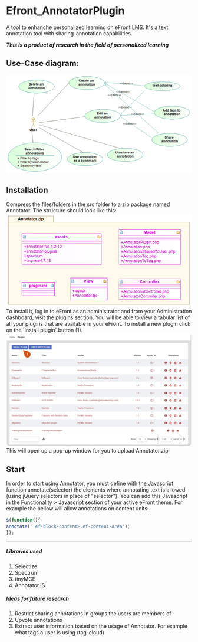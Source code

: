 # Efront_AnnotatorPlugin
A tool to enhanche personalized learning on eFront LMS.  It's a text annotation tool with sharing-annotation capabilities.

**_This is a product of research in the field of personalized learning_**

## Use-Case diagram:
![alt text](https://github.com/Marios-R/Efront_AnnotatorPlugin/blob/master/images/Use_Case_diagram.png?raw=true "Annotator Use-Case diagram")

## Installation
Compress the files/folders in the src folder to a zip package named Annotator. 
The structure should look like this:
![alt text](https://github.com/Marios-R/Efront_AnnotatorPlugin/blob/master/images/Structure.png?raw=true "Annotator structure")
To install it, log in to eFront as an administrator and from your Administration dashboard, visit the plugins section.
You will be able to view a tabular list of all your plugins that are available in your eFront. To install a new plugin click on the 'Install plugin' button (1).
![alt text](https://github.com/Marios-R/Efront_AnnotatorPlugin/blob/master/images/installation/ins1.png?raw=true "eFront plugins list")
This will open up a pop-up window for you to upload Annotator.zip

## Start
In order to start using Annotator, you must define with the Javascript function annotate(selector) the elements where annotating text is allowed (using jQuery selectors in place of "selector"). 
You can add this Javascript in the Functionality > Javascript section of your active eFront theme.
For example the bellow will allow annotations on content units:
```javascript
$(function(){
annotate('.ef-block-content>.ef-content-area');
});
```


---
##### Libraries used
1. Selectize
2. Spectrum
3. tinyMCE
4. AnnotatorJS

##### Ideas for future research
1. Restrict sharing annotations in groups the users are members of
2. Upvote annotations
3. Extract user information based on the usage of Annotator. For example what tags a user is using (tag-cloud)
